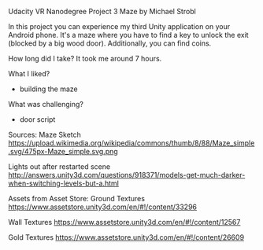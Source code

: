 Udacity VR Nanodegree Project 3 Maze
by Michael Strobl

In this project you can experience my third Unity application on your Android phone.
It's a maze where you have to find a key to unlock the exit (blocked by a big wood door). Additionally, you can find coins.

How long did I take?
It took me around 7 hours. 


What I liked?
- building the maze 


What was challenging?
- door script


Sources:
Maze Sketch
https://upload.wikimedia.org/wikipedia/commons/thumb/8/88/Maze_simple.svg/475px-Maze_simple.svg.png

Lights out after restarted scene
http://answers.unity3d.com/questions/918371/models-get-much-darker-when-switching-levels-but-a.html



Assets from Asset Store:
Ground Textures
https://www.assetstore.unity3d.com/en/#!/content/33296

Wall Textures
https://www.assetstore.unity3d.com/en/#!/content/12567

Gold Textures
https://www.assetstore.unity3d.com/en/#!/content/26609
